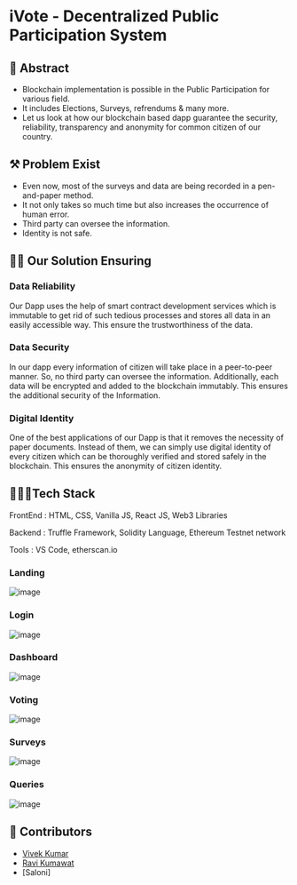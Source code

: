 # iVote - Decentralized Public Participation System

## 🧐 Abstract

  - Blockchain implementation is possible in the Public Participation for various field.
  - It includes Elections, Surveys, refrendums & many more.
  - Let us look at how our blockchain based dapp guarantee the security, reliability, transparency and anonymity for common citizen of our country.

## ⚒️ Problem Exist

  - Even now, most of the surveys and data are being recorded in a pen-and-paper method. 
  - It not only takes so much time but also increases the occurrence of human error. 
  - Third party can oversee the information. 
  - Identity is not safe.

## 🙌🏻 Our Solution Ensuring

### Data Reliability

Our Dapp uses the help of smart contract development services which is immutable to get rid of such tedious processes and stores all data in an easily accessible way. 
This ensure the trustworthiness of the data.

### Data Security

In our dapp every information of citizen will take place in a peer-to-peer manner. So, no third party can oversee the information. 
Additionally, each data will be encrypted and added to the blockchain immutably. 
This ensures the additional security of the Information.

### Digital Identity

One of the best applications of our Dapp is that it removes the necessity of paper documents.
Instead of them, we can simply use digital identity of every citizen which can be thoroughly verified and stored safely in the blockchain. 
This ensures the anonymity of citizen identity.

## 👩🏻‍💻Tech Stack

FrontEnd : HTML, CSS, Vanilla JS, React JS, Web3 Libraries

Backend : Truffle Framework, Solidity Language, Ethereum Testnet network

Tools : VS Code, etherscan.io

### Landing
![image](https://user-images.githubusercontent.com/42957988/183244997-9841e7a2-06aa-4b17-a8b0-00147b8f5c9d.png)

### Login
![image](https://user-images.githubusercontent.com/42957988/183245005-40d558f8-46ad-4d2a-8a46-a0b95eb498de.png)

### Dashboard

![image](https://user-images.githubusercontent.com/42957988/183245030-bce1f3ac-2b95-4d23-a78a-f5b805d6ab99.png)

### Voting

![image](https://user-images.githubusercontent.com/42957988/183245055-56091ff8-8a0a-4c57-b884-0b8bb73b744f.png)

### Surveys

![image](https://user-images.githubusercontent.com/42957988/183245064-b3028646-9c92-42a3-9924-39e6c9d98c6b.png)

### Queries

![image](https://user-images.githubusercontent.com/42957988/183245072-b6c8c9dc-e7c8-4f3e-944b-1b9c21377de9.png)

## 👫 Contributors
  - [Vivek Kumar](http://www.viveksde.in/)
  - [Ravi Kumawat]([https://www.linkedin.com/in/vivek-kumar-a7102316b/](https://github.com/Ravi-900))
  - [Saloni]

